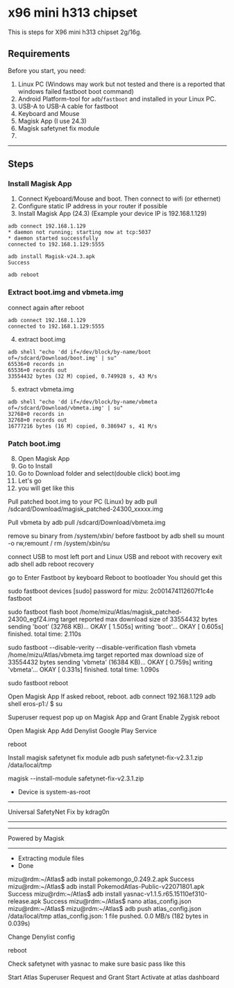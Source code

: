 # x96 mini h313 chipset
This is steps for X96 mini h313 chipset 2g/16g. 

## Requirements

Before you start, you need:

1. Linux PC (Windows may work but not tested and there is a reported that windows failed fastboot boot command)
2. Android Platform-tool for `adb`/`fastboot` and installed in your Linux PC.
3. USB-A to USB-A cable for fastboot
4. Keyboard and Mouse
5. Magisk App (I use 24.3)
6. Magisk safetynet fix module
7. 

---
## Steps
### Install Magisk App
1. Connect Kyeboard/Mouse and boot. Then connect to wifi (or ethernet)
2. Configure static IP address in your router if possible
3. Install Magisk App (24.3) (Example your device IP is 192.168.1.129)
```
adb connect 192.168.1.129
* daemon not running; starting now at tcp:5037
* daemon started successfully
connected to 192.168.1.129:5555

adb install Magisk-v24.3.apk
Success

adb reboot
```
### Extract boot.img and vbmeta.img
connect again after reboot
```
adb connect 192.168.1.129
connected to 192.168.1.129:5555
```
4. extract boot.img
```
adb shell "echo 'dd if=/dev/block/by-name/boot of=/sdcard/Download/boot.img' | su"
65536+0 records in
65536+0 records out
33554432 bytes (32 M) copied, 0.749928 s, 43 M/s
```
5. extract vbmeta.img
```
adb shell "echo 'dd if=/dev/block/by-name/vbmeta of=/sdcard/Download/vbmeta.img' | su"
32768+0 records in
32768+0 records out
16777216 bytes (16 M) copied, 0.386947 s, 41 M/s
```
### Patch boot.img 
8. Open Magisk App
9. Go to Install
10. Go to Download folder and select(double click) boot.img
11. Let's go
12. you will get like this

Pull patched boot.img to your PC (Linux) by
adb pull /sdcard/Download/magisk_patched-24300_xxxxx.img

Pull vbmeta by
adb pull /sdcard/Download/vbmeta.img

remove su binary from /system/xbin/ before fastboot by
adb shell
su
mount -o rw,remount /
rm /system/xbin/su

connect USB to most left port and Linux USB and reboot with recovery
exit adb shell
adb reboot recovery

go to Enter Fastboot by keyboard
Reboot to bootloader
You should get this 

sudo fastboot devices
[sudo] password for mizu:
2c001474112607f1c4e     fastboot

sudo fastboot flash boot /home/mizu/Atlas/magisk_patched-24300_egfZ4.img
target reported max download size of 33554432 bytes
sending 'boot' (32768 KB)...
OKAY [  1.505s]
writing 'boot'...
OKAY [  0.605s]
finished. total time: 2.110s

sudo fastboot --disable-verity --disable-verification flash vbmeta /home/mizu/Atlas/vbmeta.img
target reported max download size of 33554432 bytes
sending 'vbmeta' (16384 KB)...
OKAY [  0.759s]
writing 'vbmeta'...
OKAY [  0.331s]
finished. total time: 1.090s

sudo fastboot reboot

Open Magisk App
If asked reboot, reboot.
adb connect 192.168.1.129
adb shell
eros-p1:/ $ su

Superuser request pop up on Magisk App and Grant
Enable Zygisk
reboot

Open Magisk App
Add Denylist
Google Play Service

reboot

Install magisk safetynet fix module
adb push safetynet-fix-v2.3.1.zip /data/local/tmp

 magisk --install-module safetynet-fix-v2.3.1.zip
- Device is system-as-root
*************************
 Universal SafetyNet Fix
 by kdrag0n
*************************
*******************
 Powered by Magisk
*******************
- Extracting module files
- Done

mizu@rdm:~/Atlas$ adb install pokemongo_0.249.2.apk
Success
mizu@rdm:~/Atlas$ adb install PokemodAtlas-Public-v22071801.apk
Success
mizu@rdm:~/Atlas$ adb install yasnac-v1.1.5.r65.15110ef310-release.apk
Success
mizu@rdm:~/Atlas$ nano atlas_config.json
mizu@rdm:~/Atlas$ mizu@rdm:~/Atlas$ adb push atlas_config.json /data/local/tmp
atlas_config.json: 1 file pushed. 0.0 MB/s (182 bytes in 0.039s)

Change Denylist config

reboot

Check safetynet with yasnac to make sure basic pass like this

Start Atlas
Superuser Request and Grant
Start
Activate at atlas dashboard
